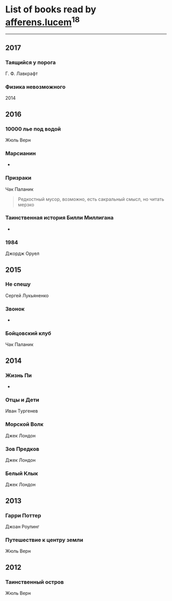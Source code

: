 # List of books read by [afferens.lucem](http://vk.com/id196071655)<sup>18</sup>
---

## 2017

### Таящийся у порога
Г. Ф. Лавкрафт


### Физика невозможного
2014



## 2016

### 10000 лье под водой
Жюль Верн


### Марсианин
-


### Призраки
Чак Паланик
> Редкостный мусор, возможно, есть сакральный смысл, но читать мерзко


### Таинственная история Билли Миллигана
-


### 1984
Джордж Оруел



## 2015

### Не спешу
Сергей Лукьяненко


### Звонок
-


### Бойцовский клуб
Чак Паланик



## 2014

### Жизнь Пи
-


### Отцы и Дети
Иван Тургенев


### Морской Волк
Джек Лондон


### Зов Предков
Джек Лондон


### Белый Клык
Джек Лондон



## 2013

### Гарри Поттер
Джоан Роулинг


### Путешествие к центру земли
Жюль Верн



## 2012

### Таинственный остров
Жюль Верн



